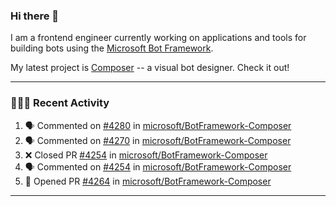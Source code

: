 ### Hi there 👋

I am a frontend engineer currently working on applications and tools for building bots using the [Microsoft Bot Framework](https://dev.botframework.com/).

My latest project is [Composer](https://github.com/microsoft/BotFramework-Composer) -- a visual bot designer. Check it out!

---

### 👨🏻‍💻 Recent Activity

<!--START_SECTION:activity-->
1. 🗣 Commented on [#4280](https://github.com/microsoft/BotFramework-Composer/issues/4280) in [microsoft/BotFramework-Composer](https://github.com/microsoft/BotFramework-Composer)
2. 🗣 Commented on [#4270](https://github.com/microsoft/BotFramework-Composer/issues/4270) in [microsoft/BotFramework-Composer](https://github.com/microsoft/BotFramework-Composer)
3. ❌ Closed PR [#4254](https://github.com/microsoft/BotFramework-Composer/pull/4254) in [microsoft/BotFramework-Composer](https://github.com/microsoft/BotFramework-Composer)
4. 🗣 Commented on [#4254](https://github.com/microsoft/BotFramework-Composer/issues/4254) in [microsoft/BotFramework-Composer](https://github.com/microsoft/BotFramework-Composer)
5. 💪 Opened PR [#4264](https://github.com/microsoft/BotFramework-Composer/pull/4264) in [microsoft/BotFramework-Composer](https://github.com/microsoft/BotFramework-Composer)
<!--END_SECTION:activity-->

---

<!--
**a-b-r-o-w-n/a-b-r-o-w-n** is a ✨ _special_ ✨ repository because its `README.md` (this file) appears on your GitHub profile.

Here are some ideas to get you started:

- 🔭 I’m currently working on ...
- 🌱 I’m currently learning ...
- 👯 I’m looking to collaborate on ...
- 🤔 I’m looking for help with ...
- 💬 Ask me about ...
- 📫 How to reach me: ...
- 😄 Pronouns: ...
- ⚡ Fun fact: ...
-->
